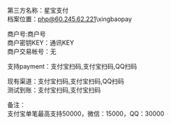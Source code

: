 第三方名称：星宝支付  
档案位置：php@60.245.62.221\xingbaopay

商户号:商户号  
商户密钥KEY：通讯KEY  
商户交易帐号：无

支持payment：支付宝扫码,支付宝扫码,QQ扫码  

现有渠道：支付宝扫码,支付宝扫码,QQ扫码  
测试到账：支付宝扫码,支付宝扫码  

备注：  
支付宝单笔最高支持50000，微信：15000，QQ：30000  
